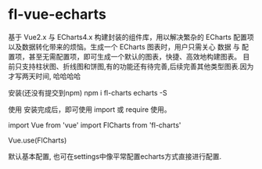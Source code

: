 # fl-vue-echarts
基于 Vue2.x 与 ECharts4.x 构建封装的组件库，用以解决繁杂的 ECharts 配置项以及数据转化带来的烦恼。生成一个 ECharts 图表时，用户只需关心 数据 与 配置项，甚至无需配置项，即可生成一个默认的图表，快捷、高效地构建图表。
目前只支持柱状图、折线图和饼图,有的功能还有待完善,后续完善其他类型图表.因为才写两天时间, 哈哈哈哈

安装(还没有提交到npm)
npm i fl-charts echarts -S

使用
安装完成后，即可使用 import 或 require 使用。

import Vue from 'vue'
import FlCharts from 'fl-charts'

Vue.use(FlCharts)

默认基本配置, 也可在settings中像平常配置echarts方式直接进行配置.
